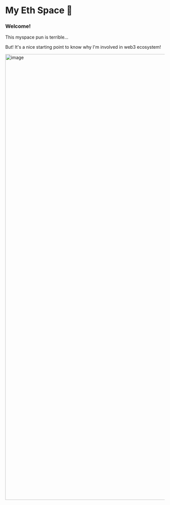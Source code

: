 # My Eth Space 👋 

### **Welcome!**
This myspace pun is terrible... 

But! It's a nice starting point to know why I'm involved in web3 ecosystem!

<a href="http://myethspace-front.vercel.app" target="_blank" rel="noreferrer">
  <img width="1404" alt="image" src="https://user-images.githubusercontent.com/23119955/166469199-97a1f790-d1eb-4570-8f08-721c94a190c7.png">
</a>

